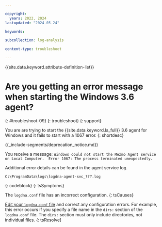 ```yaml
---

copyright:
  years: 2022, 2024
lastupdated: "2024-05-24"

keywords:

subcollection: log-analysis

content-type: troubleshoot

---
```


{{site.data.keyword.attribute-definition-list}}

# Are you getting an error message when starting the Windows 3.6 agent?
{: #troubleshoot-09}
{: troubleshoot}
{: support}

You are are trying to start the {{site.data.keyword.la_full}} 3.6 agent for Windows and it fails to start with a 1067 error.
{: shortdesc}

<!-- common deprecation notice -->
{{_include-segments/deprecation_notice.md}}

You receive a message: `Windows could not start the Mezmo Agent service on Local Computer.  Error 1067: The process terminated unexpectedly.`

Additional error details can be found in the agent service log.

```text
C:\ProgramData\logs\logdna-agent-svc_???.log
```
{: codeblock}
{: tsSymptoms}

The `logdna.conf` file has an incorrect configuration.
{: tsCauses}

[Edit your `logdna.conf` file](/docs/log-analysis?topic=log-analysis-config_agent_windows_v3) and correct any configuration errors. For example, this error occurs if you specify a file name in the `dirs:` section of the `logdna.conf` file.  The `dirs:` section must only include directories, not individual files.
{: tsResolve}

